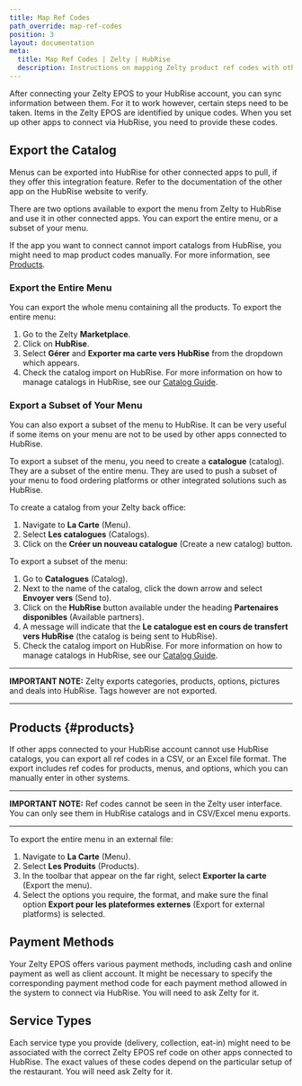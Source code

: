 ```yaml
---
title: Map Ref Codes
path_override: map-ref-codes
position: 3
layout: documentation
meta:
  title: Map Ref Codes | Zelty | HubRise
  description: Instructions on mapping Zelty product ref codes with other apps after connecting your EPOS with HubRise. Connect apps and synchronise your data.
---
```


After connecting your Zelty EPOS to your HubRise account, you can sync information between them. For it to work however, certain steps need to be taken. Items in the Zelty EPOS are identified by unique codes. When you set up other apps to connect via HubRise, you need to provide these codes.

## Export the Catalog

Menus can be exported into HubRise for other connected apps to pull, if they offer this integration feature. Refer to the documentation of the other app on the HubRise website to verify.

There are two options available to export the menu from Zelty to HubRise and use it in other connected apps. You can export the entire menu, or a subset of your menu.

If the app you want to connect cannot import catalogs from HubRise, you might need to map product codes manually. For more information, see [Products](#products).

### Export the Entire Menu

You can export the whole menu containing all the products. To export the entire menu:

1. Go to the Zelty **Marketplace**.
1. Click on **HubRise**.
1. Select **Gérer** and **Exporter ma carte vers HubRise** from the dropdown which appears.
1. Check the catalog import on HubRise. For more information on how to manage catalogs in HubRise, see our [Catalog Guide](/docs/catalog).

### Export a Subset of Your Menu

You can also export a subset of the menu to HubRise. It can be very useful if some items on your menu are not to be used by other apps connected to HubRise.

To export a subset of the menu, you need to create a **catalogue** (catalog). They are a subset of the entire menu. They are used to push a subset of your menu to food ordering platforms or other integrated solutions such as HubRise.

To create a catalog from your Zelty back office:

1. Navigate to **La Carte** (Menu).
1. Select **Les catalogues** (Catalogs).
1. Click on the **Créer un nouveau catalogue** (Create a new catalog) button.

To export a subset of the menu:

1. Go to **Catalogues** (Catalog).
1. Next to the name of the catalog, click the down arrow and select **Envoyer vers** (Send to).
1. Click on the **HubRise** button available under the heading **Partenaires disponibles** (Available partners).
1. A message will indicate that the **Le catalogue est en cours de transfert vers HubRise** (the catalog is being sent to HubRise).
1. Check the catalog import on HubRise. For more information on how to manage catalogs in HubRise, see our [Catalog Guide](/docs/catalog).

---

**IMPORTANT NOTE:** Zelty exports categories, products, options, pictures and deals into HubRise. Tags however are not exported.

---

## Products {#products}

If other apps connected to your HubRise account cannot use HubRise catalogs, you can export all ref codes in a CSV, or an Excel file format. The export includes ref codes for products, menus, and options, which you can manually enter in other systems.

---

**IMPORTANT NOTE:** Ref codes cannot be seen in the Zelty user interface. You can only see them in HubRise catalogs and in CSV/Excel menu exports.

---

To export the entire menu in an external file:

1. Navigate to **La Carte** (Menu).
1. Select **Les Produits** (Products).
1. In the toolbar that appear on the far right, select **Exporter la carte** (Export the menu).
1. Select the options you require, the format, and make sure the final option **Export pour les plateformes externes** (Export for external platforms) is selected.

## Payment Methods

Your Zelty EPOS offers various payment methods, including cash and online payment as well as client account.
It might be necessary to specify the corresponding payment method code for each payment method allowed in the system to connect via HubRise. You will need to ask Zelty for it.

## Service Types

Each service type you provide (delivery, collection, eat-in) might need to be associated with the correct Zelty EPOS ref code on other apps connected to HubRise. The exact values of these codes depend on the particular setup of the restaurant. You will need ask Zelty for it.
